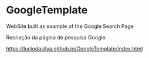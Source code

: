 # GoogleTemplate
WebSite built as example of the Google Search Page


Recriação da página de pesquisa Google

https://luciodasilva.github.io/GoogleTemplate/index.html
